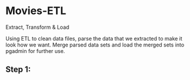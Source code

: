 # Movies-ETL
Extract, Transform &amp; Load

Using ETL to clean data files, parse the data that we extracted to make it look how we want. Merge parsed data sets and load the merged sets into pgadmin for further use.

## Step 1:


